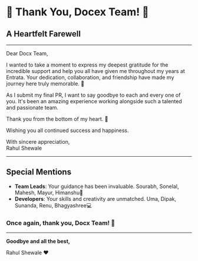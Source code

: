 # 🎉 Thank You, Docex Team! 🎉

## A Heartfelt Farewell

---

Dear Docx Team,

I wanted to take a moment to express my deepest gratitude for the incredible support and help you all have given me throughout my years at Entrata. Your dedication, collaboration, and friendship have made my journey here truly memorable. 🌟

As I submit my final PR, I want to say goodbye to each and every one of you. It's been an amazing experience working alongside such a talented and passionate team.

Thank you from the bottom of my heart. 🙏

Wishing you all continued success and happiness.

With sincere appreciation,  
Rahul Shewale

---

## Special Mentions

- **Team Leads**: Your guidance has been invaluable. Sourabh, Sonelal, Mahesh, Mayur, Himanshu🥇
- **Developers**: Your skills and creativity are unmatched. Uma, Dipak, Sunanda, Renu, Bhagyashree💻


### Once again, thank you, Docx Team! 🚀


---

**Goodbye and all the best,**

Rahul Shewale ❤️
